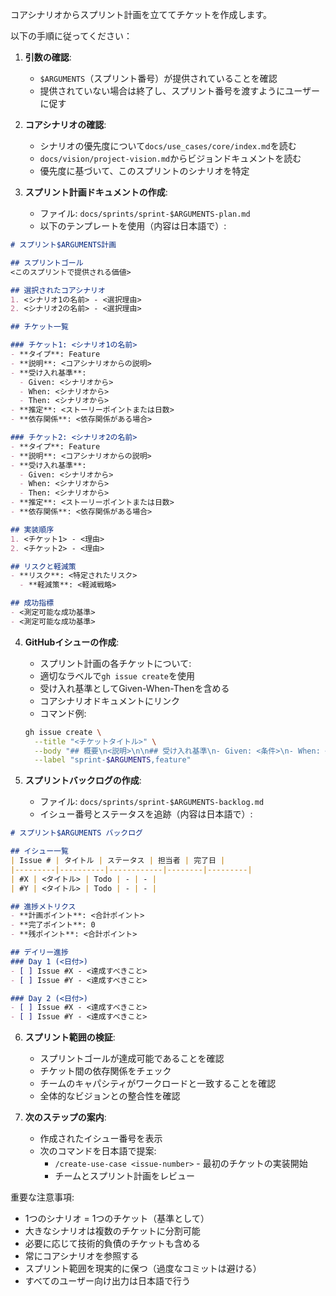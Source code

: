 コアシナリオからスプリント計画を立ててチケットを作成します。

以下の手順に従ってください：

1. **引数の確認**:
   - `$ARGUMENTS`（スプリント番号）が提供されていることを確認
   - 提供されていない場合は終了し、スプリント番号を渡すようにユーザーに促す

2. **コアシナリオの確認**:
   - シナリオの優先度について`docs/use_cases/core/index.md`を読む
   - `docs/vision/project-vision.md`からビジョンドキュメントを読む
   - 優先度に基づいて、このスプリントのシナリオを特定

3. **スプリント計画ドキュメントの作成**:
   - ファイル: `docs/sprints/sprint-$ARGUMENTS-plan.md`
   - 以下のテンプレートを使用（内容は日本語で）:

```markdown
# スプリント$ARGUMENTS計画

## スプリントゴール
<このスプリントで提供される価値>

## 選択されたコアシナリオ
1. <シナリオ1の名前> - <選択理由>
2. <シナリオ2の名前> - <選択理由>

## チケット一覧

### チケット1: <シナリオ1の名前>
- **タイプ**: Feature
- **説明**: <コアシナリオからの説明>
- **受け入れ基準**:
  - Given: <シナリオから>
  - When: <シナリオから>
  - Then: <シナリオから>
- **推定**: <ストーリーポイントまたは日数>
- **依存関係**: <依存関係がある場合>

### チケット2: <シナリオ2の名前>
- **タイプ**: Feature
- **説明**: <コアシナリオからの説明>
- **受け入れ基準**:
  - Given: <シナリオから>
  - When: <シナリオから>
  - Then: <シナリオから>
- **推定**: <ストーリーポイントまたは日数>
- **依存関係**: <依存関係がある場合>

## 実装順序
1. <チケット1> - <理由>
2. <チケット2> - <理由>

## リスクと軽減策
- **リスク**: <特定されたリスク>
  - **軽減策**: <軽減戦略>

## 成功指標
- <測定可能な成功基準>
- <測定可能な成功基準>
```

4. **GitHubイシューの作成**:
   - スプリント計画の各チケットについて:
   - 適切なラベルで`gh issue create`を使用
   - 受け入れ基準としてGiven-When-Thenを含める
   - コアシナリオドキュメントにリンク
   - コマンド例:
   ```bash
   gh issue create \
     --title "<チケットタイトル>" \
     --body "## 概要\n<説明>\n\n## 受け入れ基準\n- Given: <条件>\n- When: <アクション>\n- Then: <結果>\n\n## 関連ドキュメント\n- [コアシナリオ](docs/use_cases/core/<scenario>.md)\n- [スプリント計画](docs/sprints/sprint-$ARGUMENTS-plan.md)" \
     --label "sprint-$ARGUMENTS,feature"
   ```

5. **スプリントバックログの作成**:
   - ファイル: `docs/sprints/sprint-$ARGUMENTS-backlog.md`
   - イシュー番号とステータスを追跡（内容は日本語で）:

```markdown
# スプリント$ARGUMENTS バックログ

## イシュー一覧
| Issue # | タイトル | ステータス | 担当者 | 完了日 |
|---------|----------|------------|--------|---------|
| #X | <タイトル> | Todo | - | - |
| #Y | <タイトル> | Todo | - | - |

## 進捗メトリクス
- **計画ポイント**: <合計ポイント>
- **完了ポイント**: 0
- **残ポイント**: <合計ポイント>

## デイリー進捗
### Day 1 (<日付>)
- [ ] Issue #X - <達成すべきこと>
- [ ] Issue #Y - <達成すべきこと>

### Day 2 (<日付>)
- [ ] Issue #X - <達成すべきこと>
- [ ] Issue #Y - <達成すべきこと>
```

6. **スプリント範囲の検証**:
   - スプリントゴールが達成可能であることを確認
   - チケット間の依存関係をチェック
   - チームのキャパシティがワークロードと一致することを確認
   - 全体的なビジョンとの整合性を確認

7. **次のステップの案内**:
   - 作成されたイシュー番号を表示
   - 次のコマンドを日本語で提案:
     - `/create-use-case <issue-number>` - 最初のチケットの実装開始
     - チームとスプリント計画をレビュー

重要な注意事項:
- 1つのシナリオ = 1つのチケット（基準として）
- 大きなシナリオは複数のチケットに分割可能
- 必要に応じて技術的負債のチケットも含める
- 常にコアシナリオを参照する
- スプリント範囲を現実的に保つ（過度なコミットは避ける）
- すべてのユーザー向け出力は日本語で行う